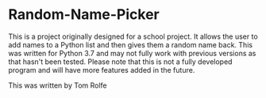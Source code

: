 # Random-Name-Picker
This is a project originally designed for a school project. It allows the user to add names to a Python list and then gives them a random name back. This was written for Python 3.7 and may not fully work with previous versions as that hasn't been tested.
Please note that this is not a fully developed program and will have more features added in the future.

This was written by Tom Rolfe
